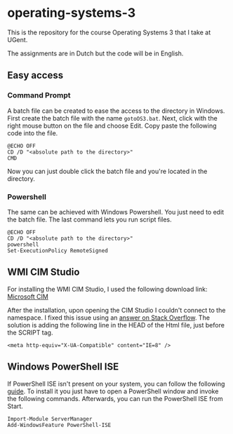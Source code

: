 # operating-systems-3

This is the repository for the course Operating Systems 3 that I take at UGent.

The assignments are in Dutch but the code will be in English.

## Easy access

### Command Prompt

A batch file can be created to ease the access to the directory in Windows. First create the batch file with the name ```gotoOS3.bat```. Next, click with the right mouse button on the file and choose Edit. Copy paste the following code into the file.

```
@ECHO OFF
CD /D "<absolute path to the directory>"
CMD
```

Now you can just double click the batch file and you're located in the directory.

### Powershell

The same can be achieved with Windows Powershell. You just need to edit the batch file. The last command lets you run script files.

```
@ECHO OFF
CD /D "<absolute path to the directory>"
powershell
Set-ExecutionPolicy RemoteSigned
```

## WMI CIM Studio

For installing the WMI CIM Studio, I used the following download link: [Microsoft CIM][1]

After the installation, upon opening the CIM Studio I couldn't connect to the namespace. I fixed this issue using an [answer on Stack Overflow][2]. The solution is adding the following line in the HEAD of the Html file, just before the SCRIPT tag.

```
<meta http-equiv="X-UA-Compatible" content="IE=8" />
```

## Windows PowerShell ISE

If PowerShell ISE isn't present on your system, you can follow the following [guide][3]. To install it you just have to open a PowerShell window and invoke the following commands. Afterwards, you can run the PowerShell ISE from Start. 

```
Import-Module ServerManager 
Add-WindowsFeature PowerShell-ISE
```

[1]: https://www.microsoft.com/en-us/download/details.aspx?id=24045
[2]: http://stackoverflow.com/a/25455243/3149157
[3]: https://blogs.msdn.microsoft.com/guruketepalli/2012/11/06/enable-powershell-ise-from-windows-server-2008-r2/
